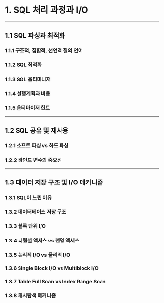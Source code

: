 # 1. SQL 처리 과정과 I/O

---

## 1.1 SQL 파싱과 최적화

### 1.1.1 구조적, 집합적, 선언적 질의 언어

### 1.1.2 SQL 최적화

### 1.1.3 SQL 옵티마니저

### 1.1.4 실행계획과 비용

### 1.1.5 옵티마이저 힌트

---

## 1.2 SQL 공유 및 재사용

### 1.2.1 소프트 파싱 vs 하드 파싱

### 1.2.2 바인드 변수의 중요성

---

## 1.3 데이터 저장 구조 및 I/O 메커니즘

### 1.3.1 SQL이 느린 이유

### 1.3.2 데이터베이스 저장 구조

### 1.3.3 블록 단위 I/O

### 1.3.4 시퀀셜 액세스 vs 랜덤 액세스

### 1.3.5 논리적 I/O vs 물리적 I/O

### 1.3.6 Single Block I/O vs Multiblock I/O

### 1.3.7 Table Full Scan vs Index Range Scan 

### 1.3.8 캐시탐색 메커니즘